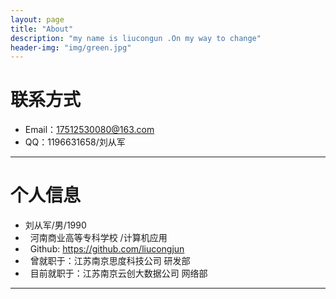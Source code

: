 ```yaml
---
layout: page
title: "About"
description: "my name is liucongun .On my way to change"
header-img: "img/green.jpg"
---
```





# 联系方式

*   Email：17512530080@163.com
*   QQ：1196631658/刘从军

* * *

# 个人信息

*   刘从军/男/1990
*   河南商业高等专科学校 /计算机应用
*   Github: <https://github.com/liucongjun>
*   曾就职于：江苏南京思度科技公司 研发部
*   目前就职于：江苏南京云创大数据公司 网络部


* * *
